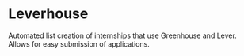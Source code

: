 # Leverhouse
Automated list creation of internships that use Greenhouse and Lever. Allows for easy submission of applications.
